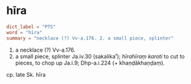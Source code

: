 # hīra

``` toml
dict_label = "PTS"
word = "hīra"
summary = "necklace (?) Vv-a.176. 2. a small piece, splinter"
```

1. a necklace (?) Vv\-a.176.
2. a small piece, splinter Ja.iv.30 (sakalika˚); *hīrahīraṃ karoti* to cut to pieces, to chop up Ja.i.9; Dhp\-a.i.224 (\+ khaṇḍâkhaṇḍaṃ).

cp. late Sk. hīra

